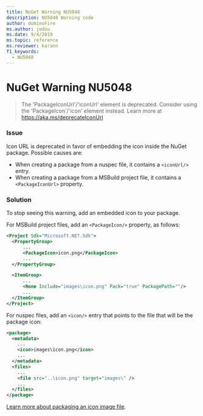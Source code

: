```yaml
---
title: NuGet Warning NU5048
description: NU5048 Warning code
author: dominoFire
ms.author: jodou
ms.date: 9/4/2019
ms.topic: reference
ms.reviewer: karann
f1_keywords: 
  - NU5048
---
```


# NuGet Warning NU5048

> The 'PackageIconUrl'/'iconUrl' element is deprecated. Consider using the 'PackageIcon'/'icon' element instead. Learn more at https://aka.ms/deprecateIconUrl


### Issue

Icon URL is deprecated in favor of embedding the icon inside the NuGet package. Possible causes are:

- When creating a package from a nuspec file, it contains a `<iconUrl/>` entry.
- When creating a package from a MSBuild project file, it contains a `<PackageIconUrl>` property.


### Solution

To stop seeing this warning, add an embedded icon to your package.

For MSBuild project files, add an `<PackageIcon/>` property, as follows:

```xml
<Project Sdk="Microsoft.NET.Sdk">
  <PropertyGroup>
      ...
      <PackageIcon>icon.png</PackageIcon>
      ...
  </PropertyGroup>

  <ItemGroup>
      ...
      <None Include="images\icon.png" Pack="true" PackagePath=""/>
      ...
  </ItemGroup>
</Project>
```

For nuspec files, add an `<icon/>` entry that points to the file that will be the package icon:

```xml
<package>
  <metadata>
    ...
    <icon>images\icon.png</icon>
    ...
  </metadata>
  <files>
    ...
    <file src="..\icon.png" target="images\" />
    ...
  </files>
</package>
```

[Learn more about packaging an icon image file](../msbuild-targets.md#packing-an-icon-image-file).
